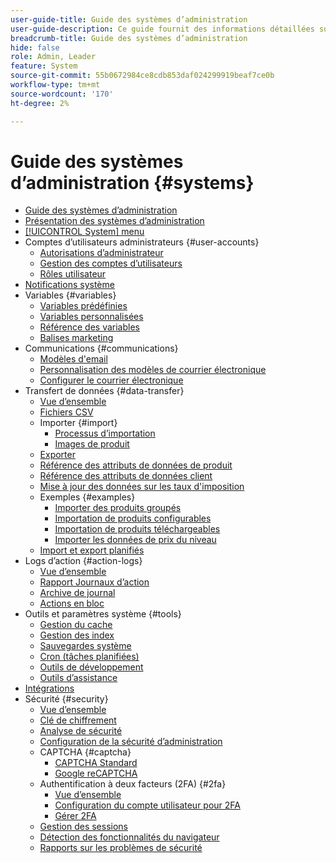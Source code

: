 ```yaml
---
user-guide-title: Guide des systèmes d’administration
user-guide-description: Ce guide fournit des informations détaillées sur la sécurité d’administration, les opérations de maintenance et les ressources à l’échelle du système qui prennent en charge les fonctions organisationnelles dans votre boutique Adobe Commerce.
breadcrumb-title: Guide des systèmes d’administration
hide: false
role: Admin, Leader
feature: System
source-git-commit: 55b0672984ce8cdb853daf024299919beaf7ce0b
workflow-type: tm+mt
source-wordcount: '170'
ht-degree: 2%

---
```



# Guide des systèmes d’administration {#systems}

- [Guide des systèmes d’administration](guide-overview.md)
- [Présentation des systèmes d’administration](introduction.md)
- [[!UICONTROL System] menu](system-menu.md)
- Comptes d’utilisateurs administrateurs {#user-accounts}
   - [Autorisations d’administrateur](permissions.md)
   - [Gestion des comptes d’utilisateurs](permissions-users-all.md)
   - [Rôles utilisateur](permissions-user-roles.md)
- [Notifications système](notifications.md)
- Variables {#variables}
   - [Variables prédéfinies](variables-predefined.md)
   - [Variables personnalisées](variables-custom.md)
   - [Référence des variables](variables-reference.md)
   - [Balises marketing](markup-tags.md)
- Communications {#communications}
   - [Modèles d&#39;email](email-templates.md)
   - [Personnalisation des modèles de courrier électronique](email-template-custom.md)
   - [Configurer le courrier électronique](email-communications.md)
- Transfert de données {#data-transfer}
   - [Vue d’ensemble](data-transfer.md)
   - [Fichiers CSV](data-csv.md)
   - Importer {#import}
      - [Processus d’importation](data-import.md)
      - [Images de produit](data-import-product-images.md)
   - [Exporter](data-export.md)
   - [Référence des attributs de données de produit](data-attributes-product.md)
   - [Référence des attributs de données client](data-attributes-customer.md)
   - [Mise à jour des données sur les taux d&#39;imposition](data-transfer-tax-rates.md)
   - Exemples {#examples}
      - [Importer des produits groupés](data-transfer-bundle-products.md)
      - [Importation de produits configurables](data-transfer-configurable-products.md)
      - [Importation de produits téléchargeables](data-transfer-downloadable-products.md)
      - [Importer les données de prix du niveau](data-import-price-tier.md)
   - [Import et export planifiés](data-scheduled-import-export.md)
- Logs d’action {#action-logs}
   - [Vue d’ensemble](action-log.md)
   - [Rapport Journaux d’action](action-log-report.md)
   - [Archive de journal](action-log-archive.md)
   - [Actions en bloc](action-log-bulk-actions.md)
- Outils et paramètres système {#tools}
   - [Gestion du cache](cache-management.md)
   - [Gestion des index](index-management.md)
   - [Sauvegardes système](backups.md)
   - [Cron (tâches planifiées)](cron.md)
   - [Outils de développement](developer-tools.md)
   - [Outils d’assistance](support.md)
- [Intégrations](integrations.md)
- Sécurité {#security}
   - [Vue d’ensemble](security.md)
   - [Clé de chiffrement](encryption-key.md)
   - [Analyse de sécurité](security-scan.md)
   - [Configuration de la sécurité d’administration](security-admin.md)
   - CAPTCHA {#captcha}
      - [CAPTCHA Standard](security-captcha.md)
      - [Google reCAPTCHA](security-google-recaptcha.md)
   - Authentification à deux facteurs (2FA) {#2fa}
      - [Vue d’ensemble](security-two-factor-authentication.md)
      - [Configuration du compte utilisateur pour 2FA](security-two-factor-authentication-use.md)
      - [Gérer 2FA](security-two-factor-authentication-manage.md)
   - [Gestion des sessions](security-session-management.md)
   - [Détection des fonctionnalités du navigateur](security-browser-capabilities-detection.md)
   - [Rapports sur les problèmes de sécurité](security-issue-reporting.md)
